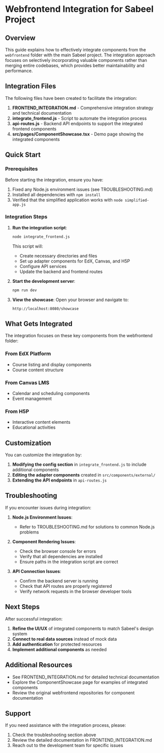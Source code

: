 # Webfrontend Integration for Sabeel Project

## Overview

This guide explains how to effectively integrate components from the `webfrontend` folder with the main Sabeel project. The integration approach focuses on selectively incorporating valuable components rather than merging entire codebases, which provides better maintainability and performance.

## Integration Files

The following files have been created to facilitate the integration:

1. **FRONTEND_INTEGRATION.md** - Comprehensive integration strategy and technical documentation
2. **integrate_frontend.js** - Script to automate the integration process
3. **api-routes.js** - Backend API endpoints to support the integrated frontend components
4. **src/pages/ComponentShowcase.tsx** - Demo page showing the integrated components

## Quick Start

### Prerequisites

Before starting the integration, ensure you have:

1. Fixed any Node.js environment issues (see TROUBLESHOOTING.md)
2. Installed all dependencies with `npm install`
3. Verified that the simplified application works with `node simplified-app.js`

### Integration Steps

1. **Run the integration script**:
   ```bash
   node integrate_frontend.js
   ```
   This script will:
   - Create necessary directories and files
   - Set up adapter components for EdX, Canvas, and H5P
   - Configure API services
   - Update the backend and frontend routes

2. **Start the development server**:
   ```bash
   npm run dev
   ```

3. **View the showcase**:
   Open your browser and navigate to:
   ```
   http://localhost:8080/showcase
   ```

## What Gets Integrated

The integration focuses on these key components from the webfrontend folder:

### From EdX Platform
- Course listing and display components
- Course content structure

### From Canvas LMS
- Calendar and scheduling components
- Event management

### From H5P
- Interactive content elements
- Educational activities

## Customization

You can customize the integration by:

1. **Modifying the config section** in `integrate_frontend.js` to include additional components
2. **Editing the adapter components** created in `src/components/external/`
3. **Extending the API endpoints** in `api-routes.js`

## Troubleshooting

If you encounter issues during integration:

1. **Node.js Environment Issues**:
   - Refer to TROUBLESHOOTING.md for solutions to common Node.js problems

2. **Component Rendering Issues**:
   - Check the browser console for errors
   - Verify that all dependencies are installed
   - Ensure paths in the integration script are correct

3. **API Connection Issues**:
   - Confirm the backend server is running
   - Check that API routes are properly registered
   - Verify network requests in the browser developer tools

## Next Steps

After successful integration:

1. **Refine the UI/UX** of integrated components to match Sabeel's design system
2. **Connect to real data sources** instead of mock data
3. **Add authentication** for protected resources
4. **Implement additional components** as needed

## Additional Resources

- See FRONTEND_INTEGRATION.md for detailed technical documentation
- Explore the ComponentShowcase page for examples of integrated components
- Review the original webfrontend repositories for component documentation

## Support

If you need assistance with the integration process, please:

1. Check the troubleshooting section above
2. Review the detailed documentation in FRONTEND_INTEGRATION.md
3. Reach out to the development team for specific issues